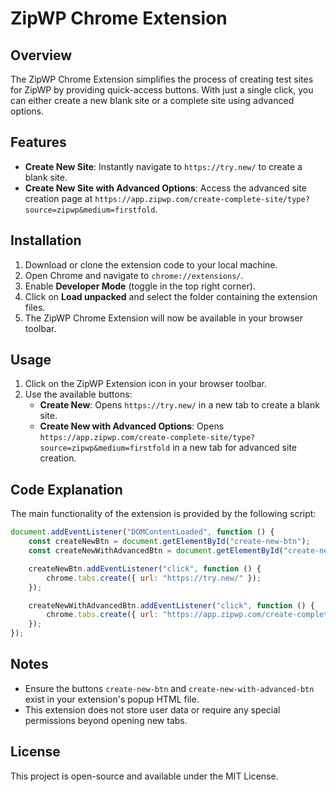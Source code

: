 # ZipWP Chrome Extension  

## Overview  
The ZipWP Chrome Extension simplifies the process of creating test sites for ZipWP by providing quick-access buttons. With just a single click, you can either create a new blank site or a complete site using advanced options.  

## Features  
- **Create New Site**: Instantly navigate to `https://try.new/` to create a blank site.  
- **Create New Site with Advanced Options**: Access the advanced site creation page at `https://app.zipwp.com/create-complete-site/type?source=zipwp&medium=firstfold`.  

## Installation  
1. Download or clone the extension code to your local machine.  
2. Open Chrome and navigate to `chrome://extensions/`.  
3. Enable **Developer Mode** (toggle in the top right corner).  
4. Click on **Load unpacked** and select the folder containing the extension files.  
5. The ZipWP Chrome Extension will now be available in your browser toolbar.  

## Usage  
1. Click on the ZipWP Extension icon in your browser toolbar.  
2. Use the available buttons:  
   - **Create New**: Opens `https://try.new/` in a new tab to create a blank site.  
   - **Create New with Advanced Options**: Opens `https://app.zipwp.com/create-complete-site/type?source=zipwp&medium=firstfold` in a new tab for advanced site creation.  

## Code Explanation  
The main functionality of the extension is provided by the following script:  

```javascript  
document.addEventListener("DOMContentLoaded", function () {  
	const createNewBtn = document.getElementById("create-new-btn");  
	const createNewWithAdvancedBtn = document.getElementById("create-new-with-advanced-btn");  

	createNewBtn.addEventListener("click", function () {  
		chrome.tabs.create({ url: "https://try.new/" });  
	});  

	createNewWithAdvancedBtn.addEventListener("click", function () {  
		chrome.tabs.create({ url: "https://app.zipwp.com/create-complete-site/type?source=zipwp&medium=firstfold" });  
	});  
});  
```

## Notes  
- Ensure the buttons `create-new-btn` and `create-new-with-advanced-btn` exist in your extension's popup HTML file.  
- This extension does not store user data or require any special permissions beyond opening new tabs.  

## License  
This project is open-source and available under the MIT License.  